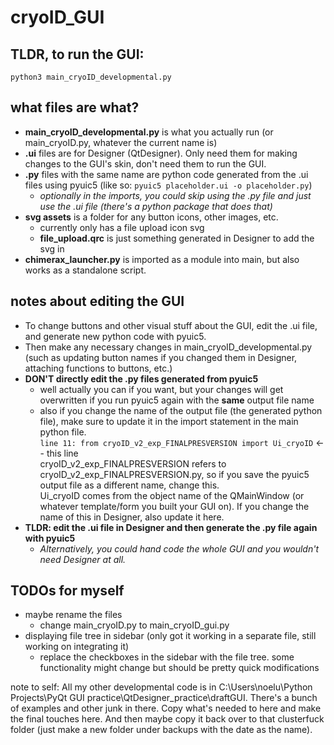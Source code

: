 # cryoID_GUI

## TLDR, to run the GUI: 
```
python3 main_cryoID_developmental.py
```


## what files are what?
- **main_cryoID_developmental.py** is what you actually run (or main_cryoID.py, whatever the current name is)
- **.ui** files are for Designer (QtDesigner). Only need them for making changes to the GUI's skin, don't need them to run the GUI.
- **.py** files with the same name are python code generated from the .ui files using pyuic5 (like so: ```pyuic5 placeholder.ui -o placeholder.py```)
    - _optionally in the imports, you could skip using the .py file and just use the .ui file (there's a python package that does that)_
- **svg assets** is a folder for any button icons, other images, etc.
    - currently only has a file upload icon svg
    - **file_upload.qrc** is just something generated in Designer to add the svg in
- **chimerax_launcher.py** is imported as a module into main, but also works as a standalone script.

## notes about editing the GUI
- To change buttons and other visual stuff about the GUI, edit the .ui file, and generate new python code with pyuic5.
- Then make any necessary changes in main_cryoID_developmental.py (such as updating button names if you changed them in Designer, attaching functions to buttons, etc.)
- **DON'T directly edit the .py files generated from pyuic5**
    - well actually you can if you want, but your changes will get overwritten if you run pyuic5 again with the **same** output file name
    - also if you change the name of the output file (the generated python file), make sure to update it in the import statement in the main python file. <br>
    ```line 11: from cryoID_v2_exp_FINALPRESVERSION import Ui_cryoID``` <-- this line <br>
    cryoID_v2_exp_FINALPRESVERSION refers to cryoID_v2_exp_FINALPRESVERSION.py, so if you save the pyuic5 output file as a different name, change this. <br>
    Ui_cryoID comes from the object name of the QMainWindow (or whatever template/form you built your GUI on). If you change the name of this in Designer, also update it here.
- **TLDR: edit the .ui file in Designer and then generate the .py file again with pyuic5**
    - *Alternatively, you could hand code the whole GUI and you wouldn't need Designer at all.*


## TODOs for myself
- maybe rename the files
    - change main_cryoID.py to main_cryoID_gui.py
- displaying file tree in sidebar (only got it working in a separate file, still working on integrating it)
    - replace the checkboxes in the sidebar with the file tree. some functionality might change but should be pretty quick modifications


note to self: All my other developmental code is in C:\Users\noelu\Python Projects\PyQt GUI practice\QtDesigner_practice\draftGUI. There's a bunch of examples and other junk in there. Copy what's needed to here and make the final touches here. And then maybe copy it back over to that clusterfuck folder (just make a new folder under backups with the date as the name).